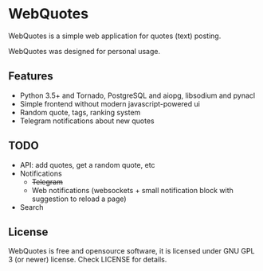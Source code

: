 # WebQuotes

WebQuotes is a simple web application for quotes (text) posting. 

WebQuotes was designed for personal usage.

## Features
* Python 3.5+ and Tornado, PostgreSQL and aiopg, libsodium and pynacl
* Simple frontend without modern javascript-powered ui
* Random quote, tags, ranking system
* Telegram notifications about new quotes

## TODO
* API: add quotes, get a random quote, etc
* Notifications 
  * ~~Telegram~~
  * Web notifications (websockets + small notification block with suggestion to reload a page)
* Search

## License
WebQuotes is free and opensource software, it is licensed under GNU GPL 3 (or newer) license. Check LICENSE for details.
